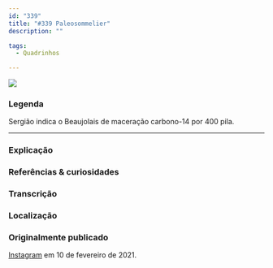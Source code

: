 ```yaml
---
id: "339"
title: "#339 Paleosommelier"
description: ""

tags:
  - Quadrinhos

---
```


![](https://bebiodicionario-com.s3.amazonaws.com/media/posts/202102/147942389_453767465816461_6752217769243695502_n_17899760554776115.jpg)


### Legenda
Sergião indica o Beaujolais de maceração carbono-14 por 400 pila.



---

### Explicação



### Referências & curiosidades


### Transcrição

### Localização


### Originalmente publicado

[Instagram](https://www.instagram.com/bebiodicionario/) em 10 de fevereiro de 2021.
